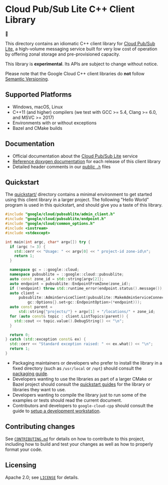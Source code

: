 # Cloud Pub/Sub Lite C++ Client Library

:construction:

This directory contains an idiomatic C++ client library for
[Cloud Pub/Sub Lite][cloud-service-root], a high-volume
messaging service built for very low cost of operation by offering zonal storage
and pre-provisioned capacity.

This library is **experimental**. Its APIs are subject to change without notice.

Please note that the Google Cloud C++ client libraries do **not** follow
[Semantic Versioning](https://semver.org/).

## Supported Platforms

* Windows, macOS, Linux
* C++11 (and higher) compilers (we test with GCC >= 5.4, Clang >= 6.0, and
  MSVC >= 2017)
* Environments with or without exceptions
* Bazel and CMake builds

## Documentation

* Official documentation about the [Cloud Pub/Sub Lite][cloud-service-docs] service
* [Reference doxygen documentation][doxygen-link] for each release of this
  client library
* Detailed header comments in our [public `.h`][source-link] files

[cloud-service-root]: https://cloud.google.com/pubsub/lite
[cloud-service-docs]: https://cloud.google.com/pubsub/lite/docs
[doxygen-link]: https://googleapis.dev/cpp/google-cloud-pubsublite/latest/
[source-link]: https://github.com/googleapis/google-cloud-cpp/tree/main/google/cloud/pubsublite

## Quickstart

The [quickstart/](quickstart/README.md) directory contains a minimal environment
to get started using this client library in a larger project. The following
"Hello World" program is used in this quickstart, and should give you a taste of
this library.

<!-- inject-quickstart-start -->
```cc
#include "google/cloud/pubsublite/admin_client.h"
#include "google/cloud/pubsublite/endpoint.h"
#include "google/cloud/common_options.h"
#include <iostream>
#include <stdexcept>

int main(int argc, char* argv[]) try {
  if (argc != 3) {
    std::cerr << "Usage: " << argv[0] << " project-id zone-id\n";
    return 1;
  }

  namespace gc = ::google::cloud;
  namespace pubsublite = ::google::cloud::pubsublite;
  auto const zone_id = std::string{argv[2]};
  auto endpoint = pubsublite::EndpointFromZone(zone_id);
  if (!endpoint) throw std::runtime_error(endpoint.status().message());
  auto client =
      pubsublite::AdminServiceClient(pubsublite::MakeAdminServiceConnection(
          gc::Options{}.set<gc::EndpointOption>(*endpoint)));
  auto const parent =
      std::string{"projects/"} + argv[1] + "/locations/" + zone_id;
  for (auto const& topic : client.ListTopics(parent)) {
    std::cout << topic.value().DebugString() << "\n";
  }

  return 0;
} catch (std::exception const& ex) {
  std::cerr << "Standard exception raised: " << ex.what() << "\n";
  return 1;
}
```
<!-- inject-quickstart-end -->

* Packaging maintainers or developers who prefer to install the library in a
  fixed directory (such as `/usr/local` or `/opt`) should consult the
  [packaging guide](/doc/packaging.md).
* Developers wanting to use the libraries as part of a larger CMake or Bazel
  project should consult the [quickstart guides](#quickstart) for the library
  or libraries they want to use.
* Developers wanting to compile the library just to run some of the examples or
  tests should read the current document.
* Contributors and developers to `google-cloud-cpp` should consult the guide to
  [setup a development workstation][howto-setup-dev-workstation].

[howto-setup-dev-workstation]: /doc/contributor/howto-guide-setup-development-workstation.md

## Contributing changes

See [`CONTRIBUTING.md`](../../../CONTRIBUTING.md) for details on how to
contribute to this project, including how to build and test your changes
as well as how to properly format your code.

## Licensing

Apache 2.0; see [`LICENSE`](../../../LICENSE) for details.
